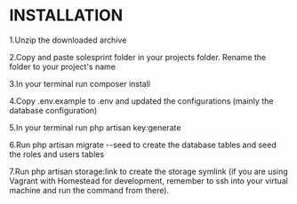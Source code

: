 # INSTALLATION
1.Unzip the downloaded archive

2.Copy and paste solesprint folder in your projects folder. Rename the folder to your project's name

3.In your terminal run composer install

4.Copy .env.example to .env and updated the configurations (mainly the database configuration)

5.In your terminal run php artisan key:generate

6.Run php artisan migrate --seed to create the database tables and seed the roles and users tables

7.Run php artisan storage:link to create the storage symlink (if you are using Vagrant with Homestead for development, remember to ssh into your virtual machine and run the command from there).
